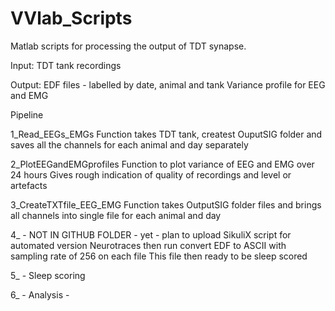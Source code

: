 # VVlab_Scripts
Matlab scripts for processing the output of TDT synapse.

Input:
TDT tank recordings

Output:
EDF files - labelled by date, animal and tank
Variance profile for EEG and EMG 


Pipeline

1_Read_EEGs_EMGs 
  Function takes TDT tank, createst OuputSIG folder and saves all the channels for each animal and day separately
  
2_PlotEEGandEMGprofiles 
  Function to plot variance of EEG and EMG over 24 hours
  Gives rough indication of quality of recordings and level or artefacts
  
3_CreateTXTfile_EEG_EMG
  Function takes OutputSIG folder files and brings all channels into single file for each animal and day
  
4_ - NOT IN GITHUB FOLDER - yet - plan to upload SikuliX script for automated version 
  Neurotraces then run convert EDF to ASCII with sampling rate of 256 on each file
  This file then ready to be sleep scored
  
5_ - Sleep scoring 

6_ - Analysis -
